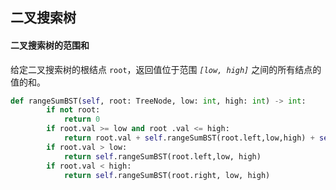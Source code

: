 ## 二叉搜索树

#### 二叉搜索树的范围和

给定二叉搜索树的根结点 `root`，返回值位于范围 *`[low, high]`* 之间的所有结点的值的和。

```python
def rangeSumBST(self, root: TreeNode, low: int, high: int) -> int:
        if not root:
            return 0
        if root.val >= low and root .val <= high:
            return root.val + self.rangeSumBST(root.left,low,high) + self.rangeSumBST(root.right,low,high)
        if root.val > low:
            return self.rangeSumBST(root.left,low, high)
        if root.val < high:
            return self.rangeSumBST(root.right, low, high)
```

